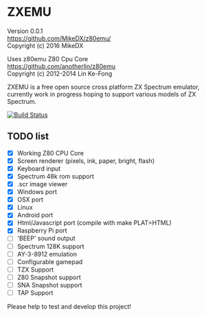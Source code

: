 # ZXEMU

Version 0.0.1  
https://github.com/MikeDX/z80emu/  
Copyright (c) 2016 MikeDX  

Uses z80emu Z80 Cpu Core  
https://github.com/anotherlin/z80emu  
Copyright (c) 2012-2014 Lin Ke-Fong  


ZXEMU is a free open source cross platform ZX Spectrum emulator, currently work in progress hoping to support various models of ZX Spectrum.

[![Build Status](https://travis-ci.org/MikeDX/z80emu.svg?branch=master)](https://travis-ci.org/MikeDX/z80emu)

## TODO list
- [x] Working Z80 CPU Core  
- [x] Screen renderer (pixels, ink, paper, bright, flash)
- [x] Keyboard input  
- [x] Spectrum 48k rom support  
- [x] .scr image viewer
- [x] Windows port  
- [x] OSX port  
- [x] Linux  
- [x] Android port  
- [x] Html/Javascript port  (compile with make PLAT=HTML)
- [x] Raspberry Pi port  
- [ ] 'BEEP' sound output  
- [ ] Spectrum 128K support  
- [ ] AY-3-8912 emulation  
- [ ] Configurable gamepad  
- [ ] TZX Support  
- [ ] Z80 Snapshot support  
- [ ] SNA Snapshot support  
- [ ] TAP Support  

Please help to test and develop this project!
